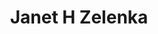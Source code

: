---
layout: layouts/profile.liquid
title: Janet H Zelenka
id: janet_h_zelenka
first: Janet
middle: H
last: Zelenka
suffix: 
currentTitle: Public and Private Company Board Member, Audit Committee Chair,
currentOrg: FTI Consulting, US Venture, IDEAL Industries
bio: Janet is a Board member for public and private companies and most recently served as both CFO and CIO for Stericycle, a public company in the healthcare waste industry. She combines her collaborative and transparent leadership style with her unique synthesis of finance and IT expertise to drive shareholder value. She is an engaging and respected thought leader and speaker on profitability, cash generation, artificial intelligence, IT/data, and board governance. In 2023, she was named to 2023 Crain’s Chicago Business Notable Leaders in Finance List and was awarded the 2023 Bronze Stevie Award for Technology Executive of the Year. In 2022 Janet won the 2022 Chicago Enterprise CIO of the Year ORBIE Award, the Chicago SIM CIO+ of the Year Award and was a finalist for the Chicago FEI CFO Public Company Award. <br />Janet currently serves as the Audit Committee Chair and a member of the Compensation Committee on the Board of Directors for U.S. Venture and IDEAL Industries, two large private companies. She was recently named to the Board of FTI Consulting (NYSE&#58; FCN). Janet previously served on the Board of Directors for Summit Electric. Janet is a former trustee of Rockford University’s Board of Trustees and remains a strong supporter of their Esports Team, leading to the dedication of the Zelenka Family Esports Center on campus in 2024.
linkedin: 
tiktok: 
twitter: 
aboutme: 
insta: 
orgURL: 
snapchat: 
personalURL: 
smallHeadshotURL: assets/images/headshots/Janet%20Zelenka%20Photo%202025%2005%2005_converted_scaled.avif
originalHeadshotURL: assets/images/headshots/Janet%20Zelenka%20Photo%202025%2005%2005_converted_scaled.avif
tags-experience: 
 - Corporate Development
 - Governance
 - Private Companies
 - Public Companies
 - SEC Qualified Financial Expert
 - Supply Chain
 - Accounting
 - B2B
 - Corporate Development
 - Cybersecurity
 - Digital
 - Digital Transformation
 - Finance
 - Governance
 - Information Security
 - Mergers & Acquisitions
 - P&L&#58; $1B+
 - Private Companies
 - Public Companies
 - SEC Qualified Financial Expert
 - Supply Chain
 - Turnaround
tags-current-industries: 
 - Consulting
 - Manufacturing
 - Supply Chain/Distribution/Logistics
 - Transportation and Warehousing
 - Wholesale Trade
tags-current-position: 
tags-past-industries: 
 - Service-Providing Industries
 - Supply Chain/Distribution/Logistics
 - Waste Management and Remediation Services
 - Wholesale Trade
tags-past-position: 
 - CFO / Chief Financial Officer
 - CIO / Chief Information Officer
 - EVP / Executive Vice President
tags-current-board-service: 
    - Corporate Private
    - Corporate Public
tags-past-board-service: 
    - Corporate Private
    - Nonprofit
boards-current-corporate-private: 
 - US Venture, Audit Committee Chair
 - IDEAl Industries, Audit Committee Chair
boards-current-corporate-public: 
 - FTI Consulting, Member
boards-current-nonprofit: 
boards-current-privateequity: 
boards-current-spac: 
boards-current-vc: 
boards-past-corporate-private: 
 - Summit Electric, Audit Committee Chair
boards-past-corporate-public: 
boards-past-nonprofit: 
 - Rockford University, Trustee
boards-past-privateequity: 
boards-past-spac: 
boards-past-vc: 
---